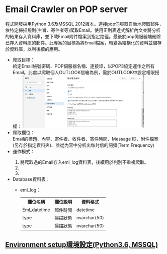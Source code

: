 # Email Crawler on POP server
程式開發採用Python 3.6及MSSQL 2012版本。連接pop伺服器自動地爬取郵件，依特定掃描規則(主旨、寄件者等)爬取Email。使用正則表達式解析內文並將分析的結果存入資料庫，並下載Email附件檔案到指定路徑。最後於pop伺服器端刪除已存入資料庫的郵件。此專案的目標為將Email檔案，轉變為結構化的資料並儲存於資料庫，以利後續的應用。
<ul>
  <li>爬取目標：</li>
  給定Email帳號密碼、POP伺服器名稱、連接埠，以POP3協定運作之所有Email。此處以爬取個人OUTLOOK信箱為例，需於OUTLOOK中設定權限授權：
  <img src="https://github.com/superRenh/Email-Crawler/blob/master/images/pop%E8%A8%AD%E5%AE%9A.JPG" width="80%" height="80%" style="float.center">
  <li>爬取欄位：</li>
  Email的標題、內容、寄件者、收件者、寄件時間、Message ID、附件檔案(另存於指定資料夾)、並從內容中分析出每封信的詞頻(Term Frequency)
  <li>運作模式：</li>
    <ol>
      <li>將爬取過的Email存入eml_log資料表，後續用於判別不重複爬取。</li>
      <li></li>
      <li></li>
    </ol>
  <li>Database資料表：</li>
    <ul>
      <li>eml_log：</li>
  <table style="width:100%">
  <tr>
    <th>欄位名稱</th>
    <th>欄位說明</th> 
    <th>資料格式</th>
  </tr>
  <tr>
    <td>Eml_datetime</td>
    <td>郵件時間</td> 
    <td>datetime</td>
  </tr>
  <tr>
    <td>type</td>
    <td>掃描狀態</td> 
    <td>nvarchar(50)</td>
  </tr>
  <tr>
    <td>type</td>
    <td>掃描狀態</td> 
    <td>nvarchar(50)</td>
  </tr>
</table>
  </ul>
</ul>

## <ins>Environment setup環境設定(Python3.6, MSSQL)<ins>
